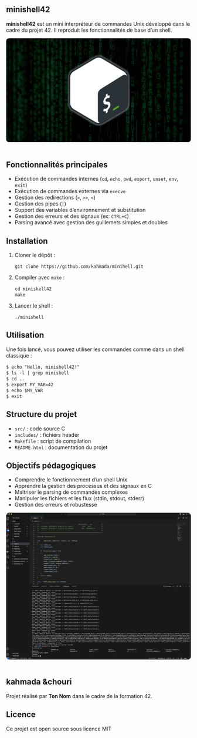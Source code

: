 <!DOCTYPE html>
<html lang="fr">
<head>
  <meta charset="UTF-8" />
  <meta name="viewport" content="width=device-width, initial-scale=1" />
  
</head>
<body>

<section>
  <h1>minishell42</h1>

  <p><strong>minishell42</strong> est un mini interpréteur de commandes Unix développé dans le cadre du projet 42. Il reproduit les fonctionnalités de base d’un shell.</p>
<img src="bash.png" alt="Cub3D Screenshot 1" style="max-width:100%; border-radius:8px; margin-bottom: 1rem;" />
  <h2>Fonctionnalités principales</h2>
  <ul>
    <li>Exécution de commandes internes (<code>cd</code>, <code>echo</code>, <code>pwd</code>, <code>export</code>, <code>unset</code>, <code>env</code>, <code>exit</code>)</li>
    <li>Exécution de commandes externes via <code>execve</code></li>
    <li>Gestion des redirections (<code>&gt;</code>, <code>&gt;&gt;</code>, <code>&lt;</code>)</li>
    <li>Gestion des pipes (<code>|</code>)</li>
    <li>Support des variables d’environnement et substitution</li>
    <li>Gestion des erreurs et des signaux (ex: <code>CTRL+C</code>)</li>
    <li>Parsing avancé avec gestion des guillemets simples et doubles</li>
  </ul>

  <h2>Installation</h2>
  <ol>
    <li>Cloner le dépôt :
      <pre><code>git clone https://github.com/kahmada/minihell.git</code></pre>
    </li>
    <li>Compiler avec <code>make</code> :
      <pre><code>cd minishell42
make</code></pre>
    </li>
    <li>Lancer le shell :
      <pre><code>./minishell</code></pre>
    </li>
  </ol>

  <h2>Utilisation</h2>
  <p>Une fois lancé, vous pouvez utiliser les commandes comme dans un shell classique :</p>
  <pre><code>$ echo "Hello, minishell42!"
$ ls -l | grep minishell
$ cd ..
$ export MY_VAR=42
$ echo $MY_VAR
$ exit</code></pre>

  <h2>Structure du projet</h2>
  <ul>
    <li><code>src/</code> : code source C</li>
    <li><code>includes/</code> : fichiers header</li>
    <li><code>Makefile</code> : script de compilation</li>
    <li><code>README.html</code> : documentation du projet</li>
  </ul>

  <h2>Objectifs pédagogiques</h2>
  <ul>
    <li>Comprendre le fonctionnement d’un shell Unix</li>
    <li>Apprendre la gestion des processus et des signaux en C</li>
    <li>Maîtriser le parsing de commandes complexes</li>
    <li>Manipuler les fichiers et les flux (stdin, stdout, stderr)</li>
    <li>Gestion des erreurs et robustesse</li>
  </ul>
<img src="sc1.png" alt="Cub3D Screenshot 1" style="max-width:100%; border-radius:8px; margin-bottom: 1rem;" />
  <h2>kahmada &chouri</h2>
  <p>Projet réalisé par <strong>Ton Nom</strong> dans le cadre de la formation 42.</p>

  <h2>Licence</h2>
  <p>Ce projet est open source sous licence MIT
